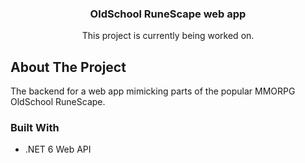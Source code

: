 <p align="center">
  <h3 align="center">OldSchool RuneScape web app</h3>

  <p align="center">
    This project is currently being worked on.
  </p>
</p>

## About The Project

The backend for a web app mimicking parts of the popular MMORPG OldSchool RuneScape.

### Built With

* .NET 6 Web API